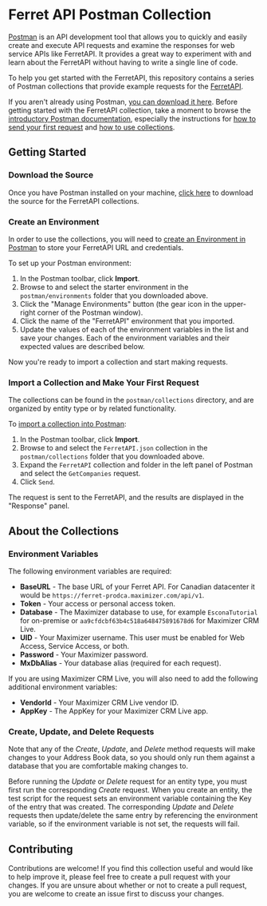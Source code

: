 # Ferret API Postman Collection

[Postman](https://www.getpostman.com/postman) is an API development tool that allows you to quickly and easily create and execute API requests and examine the responses for web service APIs like FerretAPI.
It provides a great way to experiment with and learn about the FerretAPI without having to write a single line of code.

To help you get started with the FerretAPI, this repository contains a series of Postman collections that provide example requests for the [FerretAPI](https://rest-api.maximizer.com).

If you aren't already using Postman, [you can download it here](https://www.getpostman.com/postman). Before getting started with the FerretAPI collection, take a moment to browse the [introductory Postman documentation](https://learning.postman.com/docs/), especially the instructions for [how to send your first request](https://learning.postman.com/docs/getting-started/sending-the-first-request/) and [how to use collections](https://learning.postman.com/docs/sending-requests/intro-to-collections/).

## Getting Started

### Download the Source

Once you have Postman installed on your machine, [click here](https://github.com/MaximizerSoftwareInc/ferret-api-postman/archive/master.zip) to download the source for the FerretAPI collections.

### Create an Environment

In order to use the collections, you will need to [create an Environment in Postman](https://learning.postman.com/docs/sending-requests/managing-environments/) to store your FerretAPI URL and credentials.

To set up your Postman environment:
1. In the Postman toolbar, click **Import**.
2. Browse to and select the starter environment in the `postman/environments` folder that you downloaded above.
3. Click the "Manage Environments" button (the gear icon in the upper-right corner of the Postman window).
4. Click the name of the "FerretAPI" environment that you imported.
5. Update the values of each of the environment variables in the list and save your changes. Each of the environment variables and their expected values are described below.

Now you're ready to import a collection and start making requests.

### Import a Collection and Make Your First Request

The collections can be found in the `postman/collections` directory, and are organized by entity type or by related functionality. 

To [import a collection into Postman](https://www.getpostman.com/docs/postman/collections/data_formats):
1. In the Postman toolbar, click **Import**.
2. Browse to and select the `FerretAPI.json` collection in the `postman/collections` folder that you downloaded above.
3. Expand the `FerretAPI` collection and folder in the left panel of Postman and select the `GetCompanies` request.
4. Click `Send`.

The request is sent to the FerretAPI, and the results are displayed in the "Response" panel.

## About the Collections

### Environment Variables

The following environment variables are required:
- **BaseURL** - The base URL of your Ferret API. For Canadian datacenter it would be `https://ferret-prodca.maximizer.com/api/v1`.
- **Token** - Your access or personal access token.
- **Database** - The Maximizer database to use, for example `EsconaTutorial` for on-premise or `aa9cfdcbf63b4c518a648475891678d6` for Maximizer CRM Live.
- **UID** - Your Maximizer username. This user must be enabled for Web Access, Service Access, or both.
- **Password** - Your Maximizer password.
- **MxDbAlias** - Your database alias (required for each request).

If you are using Maximizer CRM Live, you will also need to add the following additional environment variables:
- **VendorId** - Your Maximizer CRM Live vendor ID.
- **AppKey** - The AppKey for your Maximizer CRM Live app.

### Create, Update, and Delete Requests

Note that any of the *Create*, *Update*, and *Delete* method requests will make changes to your Address Book data, so you should only run them against a database that you are comfortable making changes to.

Before running the *Update* or *Delete* request for an entity type, you must first run the corresponding *Create* request. When you create an entity, the test script for the request sets an environment variable containing the Key of the entry that was created. The corresponding *Update* and *Delete* requests then update/delete the same entry by referencing the environment variable, so if the environment variable is not set, the requests will fail.

## Contributing

Contributions are welcome! If you find this collection useful and would like to help improve it, please feel free to create a pull request with your changes. If you are unsure about whether or not to create a pull request, you are welcome to create an issue first to discuss your changes.
